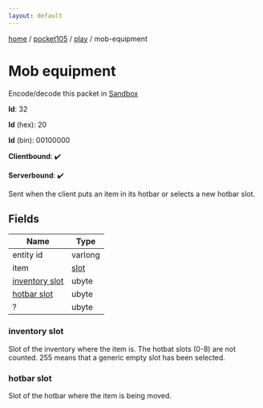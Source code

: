 ```yaml
---
layout: default
---
```


[home](/)  /  [pocket105](/protocol/pocket105)  /  [play](/protocol/pocket105/play)  /  mob-equipment

# Mob equipment

Encode/decode this packet in [Sandbox](../../../sandbox/pocket105#play.mob_equipment)

**Id**: 32

**Id** (hex): 20

**Id** (bin): 00100000

**Clientbound**: ✔️

**Serverbound**: ✔️

Sent when the client puts an item in its hotbar or selects a new hotbar slot.

## Fields

Name | Type
---|---
entity id | varlong
item | [slot](/protocol/pocket105/types/slot)
[inventory slot](#inventory-slot) | ubyte
[hotbar slot](#hotbar-slot) | ubyte
? | ubyte

### inventory slot

Slot of the inventory where the item is. The hotbat slots (0-8) are not counted. 255 means that a generic empty slot has been selected.

### hotbar slot

Slot of the hotbar where the item is being moved.
